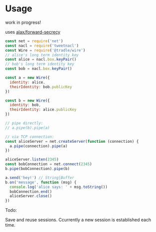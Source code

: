 # Usage

work in progress!  

uses [alax/forward-secrecy](https://github.com/alax/forward-secrecy)

```js
const net = require('net')
const nacl = require('tweetnacl')
const Wire = require('@tradle/wire')
// alice's long term identity key
const alice = nacl.box.keyPair()
// bob's long term identity key
const bob = nacl.box.keyPair()

const a = new Wire({
  identity: alice,
  theirIdentity: bob.publicKey
})

const b = new Wire({
  identity: bob,
  theirIdentity: alice.publicKey
})

// pipe directly:
// a.pipe(b).pipe(a)

// via TCP connection:
const aliceServer = net.createServer(function (connection) {
  a.pipe(connection).pipe(a)
})

aliceServer.listen(2345)
const bobConnection = net.connect(2345)
b.pipe(bobConnection).pipe(b)

a.send('hey!') // String|Buffer
b.on('message', function (msg) {
  console.log('alice says: ' + msg.toString())
  bobConnection.end()
  aliceServer.close()
})
```

Todo:

Save and reuse sessions. Ccurrently a new session is established each time.
